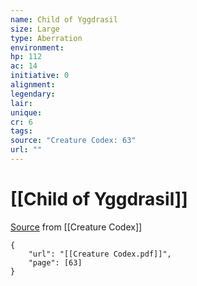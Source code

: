 ```yaml
---
name: Child of Yggdrasil
size: Large
type: Aberration
environment: 
hp: 112
ac: 14
initiative: 0
alignment: 
legendary: 
lair: 
unique: 
cr: 6
tags: 
source: "Creature Codex: 63"
url: ""
---
```

# [[Child of Yggdrasil]]

[Source](zotero://open-pdf/library/items/NTNKJRHG?page=63) from [[Creature Codex]]

```pdf
{
	"url": "[[Creature Codex.pdf]]",
	"page": [63]
}
```

